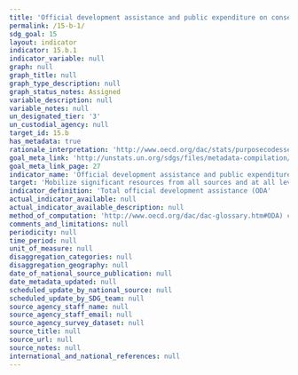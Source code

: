 ```yaml
---
title: 'Official development assistance and public expenditure on conservation and sustainable use of biodiversity and ecosystems'
permalink: /15-b-1/
sdg_goal: 15
layout: indicator
indicator: 15.b.1
indicator_variable: null
graph: null
graph_title: null
graph_type_description: null
graph_status_notes: Assigned
variable_description: null
variable_notes: null
un_designated_tier: '3'
un_custodial_agency: null
target_id: 15.b
has_metadata: true
rationale_interpretation: 'http://www.oecd.org/dac/stats/purposecodessectorclassification.htm). Data expressed in US dollars at the average annual exchange rate.'
goal_meta_link: 'http://unstats.un.org/sdgs/files/metadata-compilation/Metadata-Goal-15.pdf'
goal_meta_link_page: 27
indicator_name: 'Official development assistance and public expenditure on conservation and sustainable use of biodiversity and ecosystems'
target: 'Mobilize significant resources from all sources and at all levels to finance sustainable forest management and provide adequate incentives to developing countries to advance such management, including for conservation and reforestation.'
indicator_definition: 'Total official development assistance (ODA'
actual_indicator_available: null
actual_indicator_available_description: null
method_of_computation: 'http://www.oecd.org/dac/dac-glossary.htm#ODA) commitments to the forestry sector (purpose code 312'
comments_and_limitations: null
periodicity: null
time_period: null
unit_of_measure: null
disaggregation_categories: null
disaggregation_geography: null
date_of_national_source_publication: null
date_metadata_updated: null
scheduled_update_by_national_source: null
scheduled_update_by_SDG_team: null
source_agency_staff_name: null
source_agency_staff_email: null
source_agency_survey_dataset: null
source_title: null
source_url: null
source_notes: null
international_and_national_references: null
---
```

